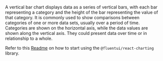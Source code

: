 A vertical bar chart displays data as a series of vertical bars, with each bar representing a category and the height of the bar representing the value of that category. It is commonly used to show comparisons between categories of one or more data sets, usually over a period of time. Categories are shown on the horizontal axis, while the data values are shown along the vertical axis. They could present data over time or in relationship to a whole.

Refer to this [Readme](https://github.com/microsoft/fluentui/blob/master/packages/react-charting/README.md) on how to start using the `@fluentui/react-charting` library.
